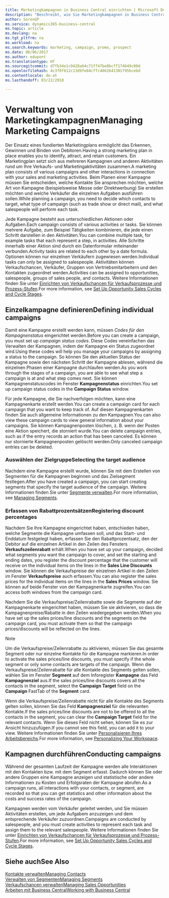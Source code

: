 ```yaml
---
title: Marketingkampagnen in Business Central einrichten | Microsoft Docs
description: "Beschreibt, wie Sie Marketingkampagnen in Business Central einrichten und ausführen, um potenzielle Kunden zu identifizieren und Kunden zu behalten."
author: SorenGP
ms.service: dynamics365-business-central
ms.topic: article
ms.devlang: na
ms.tgt_pltfrm: na
ms.workload: na
ms.search.keywords: marketing, campaign, promo, prospect
ms.date: 06/06/2017
ms.author: edupont
ms.translationtype: HT
ms.sourcegitcommit: d7fb34e1c9428a64c71ff47be8bcff174649c00d
ms.openlocfilehash: 4c3f0f612c13d9fe84cffc4862641301795bcebd
ms.contentlocale: de-at
ms.lasthandoff: 03/22/2018

---
```

# <a name="managing-marketing-campaigns"></a><span data-ttu-id="b8649-103">Verwaltung von Marketingkampagnen</span><span class="sxs-lookup"><span data-stu-id="b8649-103">Managing Marketing Campaigns</span></span>
<span data-ttu-id="b8649-104">Der Einsatz eines fundierten Marketingplans ermöglicht das Erkennen, Gewinnen und Binden von Debitoren.</span><span class="sxs-lookup"><span data-stu-id="b8649-104">Having a strong marketing plan in place enables you to identify, attract, and retain customers.</span></span> <span data-ttu-id="b8649-105">Ein Marketingplan setzt sich aus mehreren Kampagnen und anderen Aktivitäten rund um Ihre Verkaufs- und Marketingaktivitäten zusammen.</span><span class="sxs-lookup"><span data-stu-id="b8649-105">A marketing plan consists of various campaigns and other interactions in connection with your sales and marketing activities.</span></span> <span data-ttu-id="b8649-106">Beim Planen einer Kampagne müssen Sie entscheiden, welche Kontakte Sie ansprechen möchten, welche Art von Kampagne (beispielsweise Messe oder Direktwerbung) Sie erstellen möchten und welche Verkäufer die einzelnen Aufgaben ausführen sollen.</span><span class="sxs-lookup"><span data-stu-id="b8649-106">While planning a campaign, you need to decide which contacts to target, what type of campaign (such as trade show or direct mail), and what salespeople will perform each task.</span></span>

<span data-ttu-id="b8649-107">Jede Kampagne besteht aus unterschiedlichen Aktionen oder Aufgaben.</span><span class="sxs-lookup"><span data-stu-id="b8649-107">Each campaign consists of various activities or tasks.</span></span> <span data-ttu-id="b8649-108">Sie können mehrere Aufgabe, zum Beispiel Tätigkeiten kombinieren, die jede einen Schritt darstellen in den Aktivitäten.</span><span class="sxs-lookup"><span data-stu-id="b8649-108">You can combine multiple task, for example tasks that each represent a step, in activities.</span></span> <span data-ttu-id="b8649-109">Alle Schritte innerhalb einer Aktion sind durch ein Datenformular miteinander verbunden.</span><span class="sxs-lookup"><span data-stu-id="b8649-109">Activity tasks are related to each other by a date formula.</span></span> <span data-ttu-id="b8649-110">Optionen können nur einzelnen Verkäufern zugewiesen werden.</span><span class="sxs-lookup"><span data-stu-id="b8649-110">Individual tasks can only be assigned to salespeople.</span></span> <span data-ttu-id="b8649-111">Aktivitäten können Verkaufschancen, Verkäufer, Gruppen von Vertriebsmitarbeitern und den Kontakten zugeordnet werden.</span><span class="sxs-lookup"><span data-stu-id="b8649-111">Activities can be assigned to opportunities, salespeople, groups of sales people, and contacts.</span></span> <span data-ttu-id="b8649-112">Weitere Informationen finden Sie unter [Einrichten von Verkaufschancen für Verkaufsprozesse und Prozess-Stufen](marketing-how-setup-opportunity-sales-cycles-stages.md).</span><span class="sxs-lookup"><span data-stu-id="b8649-112">For more information, see [Set Up Opportunity Sales Cycles and Cycle Stages](marketing-how-setup-opportunity-sales-cycles-stages.md).</span></span>

## <a name="defining-individual-campaigns"></a><span data-ttu-id="b8649-113">Einzelkampagne definieren</span><span class="sxs-lookup"><span data-stu-id="b8649-113">Defining individual campaigns</span></span>
<span data-ttu-id="b8649-114">Damit eine Kampagne erstellt werden kann, müssen *Codes für den Kampagnenstatus* eingerichtet werden.</span><span class="sxs-lookup"><span data-stu-id="b8649-114">Before you can create a campaign, you must set up *campaign status codes*.</span></span> <span data-ttu-id="b8649-115">Diese Codes vereinfachen das Verwalten der Kampagnen, indem der Kampagne ein Status zugeordnet wird.</span><span class="sxs-lookup"><span data-stu-id="b8649-115">Using these codes will help you manage your campaigns by assigning a status to the campaign.</span></span> <span data-ttu-id="b8649-116">So können Sie den aktuellen Status der Kampagne sowie den nächsten Schritt der Kampagne ablesen, während die einzelnen Phasen einer Kampagne durchlaufen werden.</span><span class="sxs-lookup"><span data-stu-id="b8649-116">As you work through the stages of a campaign, you are able to see what step a campaign is at and what step comes next.</span></span> <span data-ttu-id="b8649-117">Sie können Kampagnenstatuscodes im Fenster **Kampagnenstatus** einrichten.</span><span class="sxs-lookup"><span data-stu-id="b8649-117">You set up campaign status codes in the **Campaign Status** window.</span></span>

<span data-ttu-id="b8649-118">Für jede Kampagne, die Sie nachverfolgen möchten, kann eine Kampagnenkarte erstellt werden.</span><span class="sxs-lookup"><span data-stu-id="b8649-118">You can create a campaign card for each campaign that you want to keep track of.</span></span> <span data-ttu-id="b8649-119">Auf diesen Kampagnenkarten finden Sie auch allgemeine Informationen zu den Kampagnen.</span><span class="sxs-lookup"><span data-stu-id="b8649-119">You can also view these campaign cards to view general information about your campaigns.</span></span>
<span data-ttu-id="b8649-120">Sie können Kampagnenposten löschen, z. B. wenn der Posten eine Aktion speichert, die storniert wurde.</span><span class="sxs-lookup"><span data-stu-id="b8649-120">You can delete campaign entries, such as if the entry records an action that has been canceled.</span></span> <span data-ttu-id="b8649-121">Es können nur stornierte Kampagnenposten gelöscht werden.</span><span class="sxs-lookup"><span data-stu-id="b8649-121">Only canceled campaign entries can be deleted.</span></span>

### <a name="selecting-the-target-audience"></a><span data-ttu-id="b8649-122">Auswählen der Zielgruppe</span><span class="sxs-lookup"><span data-stu-id="b8649-122">Selecting the target audience</span></span>
<span data-ttu-id="b8649-123">Nachdem eine Kampagne erstellt wurde, können Sie mit dem Erstellen von Segmenten für die Kampagnen beginnen und das Zielsegment festlegen.</span><span class="sxs-lookup"><span data-stu-id="b8649-123">After you have created a campaign, you can start creating segments that specify the target audience of the campaign.</span></span> <span data-ttu-id="b8649-124">Weitere Informationen finden Sie unter [Segmente verwalten](marketing-segments.md).</span><span class="sxs-lookup"><span data-stu-id="b8649-124">For more information, see [Managing Segments](marketing-segments.md).</span></span>

### <a name="registering-discount-percentages"></a><span data-ttu-id="b8649-125">Erfassen von Rabattprozentsätzen</span><span class="sxs-lookup"><span data-stu-id="b8649-125">Registering discount percentages</span></span>
<span data-ttu-id="b8649-126">Nachdem Sie Ihre Kampagne eingerichtet haben, entschieden haben, welche Segmente die Kampagne umfassen soll, und das Start- und Enddatum festgelegt haben, erfassen Sie den Rabattprozentsatz, den der Debitor auf die einzelnen Artikel in den Zeilen des Fensters **Verkaufszeilenrabatt** erhält.</span><span class="sxs-lookup"><span data-stu-id="b8649-126">When you have set up your campaign, decided what segments you want the campaign to cover, and set the starting and ending dates, you register the discount percentage that the customer will receive on the individual items on the lines in the **Sales Line Discounts** window.</span></span> <span data-ttu-id="b8649-127">Sie können die Verkaufspreise der einzelnen Artikel in den Zeilen im Fenster **Verkaufspreise** auch erfassen.</span><span class="sxs-lookup"><span data-stu-id="b8649-127">You can also register the sales prices for the individual items on the lines in the **Sales Prices** window.</span></span> <span data-ttu-id="b8649-128">Sie können auf beide Fenster von der Kampagnenkarte zugreifen.</span><span class="sxs-lookup"><span data-stu-id="b8649-128">You can access both windows from the campaign card.</span></span>

 <span data-ttu-id="b8649-129">Nachdem Sie die Verkaufspreise/Zeilenrabatte sowie die Segmente auf der Kampagnenkarte eingerichtet haben, müssen Sie sie aktivieren, so dass die Kampagnenpreise/Rabatte in den Zeilen wiedergegeben werden.</span><span class="sxs-lookup"><span data-stu-id="b8649-129">When you have set up the sales prices/line discounts and the segments on the campaign card, you must activate them so that the campaign prices/discounts will be reflected on the lines.</span></span>

> [!NOTE]  
>   <span data-ttu-id="b8649-130">Um die Verkaufspreise/Zeilenrabatte zu aktivieren, müssen Sie das gesamte Segment oder nur einzelne Kontakte für die Kampagne markieren.</span><span class="sxs-lookup"><span data-stu-id="b8649-130">In order to activate the sales prices/line discounts, you must specify if the whole segment or only some contacts are targets of the campaign.</span></span> <span data-ttu-id="b8649-131">Wenn die Verkaufspreise/Zeilenrabatte für alle Kontakte des Segments gelten sollen, wählen Sie im Fenster **Segment** auf dem Inforegister **Kampagne** das Feld **Kampagnenziel** aus.</span><span class="sxs-lookup"><span data-stu-id="b8649-131">If the sales prices/line discounts covers all the contacts in the segment, select the **Campaign Target** field on the **Campaign** FastTab of the **Segment** card.</span></span>

<span data-ttu-id="b8649-132">Wenn die Verkaufspreise/Zeilenrabatte nicht für alle Kontakte des Segments gelten sollen, können Sie das Feld **Kampagnenziel** für die relevanten Kontakte.</span><span class="sxs-lookup"><span data-stu-id="b8649-132">If the sales prices/line discounts are not to be offered to all the contacts in the segment, you can clear the **Campaign Target** field for the relevant contacts.</span></span> <span data-ttu-id="b8649-133">Wenn Sie dieses Feld nicht sehen, können Sie es zur Ansicht hinzuzufügen.</span><span class="sxs-lookup"><span data-stu-id="b8649-133">If you cannot see this field, you can add it to your view.</span></span> <span data-ttu-id="b8649-134">Weitere Informationen finden Sie unter [Personalisieren Ihres Arbeitsbereichs](ui-personalization-user.md).</span><span class="sxs-lookup"><span data-stu-id="b8649-134">For more information, see [Personalizing Your Workspace](ui-personalization-user.md).</span></span>

## <a name="conducting-campaigns"></a><span data-ttu-id="b8649-135">Kampagnen durchführen</span><span class="sxs-lookup"><span data-stu-id="b8649-135">Conducting campaigns</span></span>
<span data-ttu-id="b8649-136">Während der gesamten Laufzeit der Kampagne werden alle Interaktionen mit den Kontakten bzw. mit dem Segment erfasst. Dadurch können Sie oder andere Gruppen eine Kampagne anzeigen und statistische oder andere Informationen zu Kosten und Erfolgsraten der Kampagne abrufen.</span><span class="sxs-lookup"><span data-stu-id="b8649-136">As a campaign runs, all interactions with your contacts, or segment, are recorded so that you can get statistics and other information about the costs and success rates of the campaign.</span></span>

<span data-ttu-id="b8649-137">Kampagnen werden vom Verkäufer geleitet werden, und Sie müssen Aktivitäten erstellen, um jede Aufgabem  anzuzeigen und dem entsprechende Verkäufer zuzuordnen.</span><span class="sxs-lookup"><span data-stu-id="b8649-137">Campaigns are conducted by salespeople, and you must create activities to represent each task and assign them to the relevant salespeople.</span></span> <span data-ttu-id="b8649-138">Weitere Informationen finden Sie unter [Einrichten von Verkaufschancen für Verkaufsprozesse und Prozess-Stufen](marketing-how-setup-opportunity-sales-cycles-stages.md).</span><span class="sxs-lookup"><span data-stu-id="b8649-138">For more information, see [Set Up Opportunity Sales Cycles and Cycle Stages](marketing-how-setup-opportunity-sales-cycles-stages.md).</span></span>

## <a name="see-also"></a><span data-ttu-id="b8649-139">Siehe auch</span><span class="sxs-lookup"><span data-stu-id="b8649-139">See Also</span></span>
[<span data-ttu-id="b8649-140">Kontakte verwalten</span><span class="sxs-lookup"><span data-stu-id="b8649-140">Managing Contacts</span></span>](marketing-contacts.md)  
[<span data-ttu-id="b8649-141">Verwalten von Segmenten</span><span class="sxs-lookup"><span data-stu-id="b8649-141">Managing Segments</span></span>](marketing-segments.md)  
[<span data-ttu-id="b8649-142">Verkaufschancen verwalten</span><span class="sxs-lookup"><span data-stu-id="b8649-142">Managing Sales Opportunities</span></span>](marketing-manage-sales-opportunities.md)  
[<span data-ttu-id="b8649-143">Arbeiten mit  Business Central</span><span class="sxs-lookup"><span data-stu-id="b8649-143">Working with Business Central</span></span>](ui-work-product.md)  

